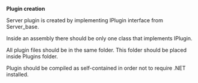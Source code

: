**Plugin creation**

Server plugin is created by implementing IPlugin interface from Server_base.

Inside an assembly there should be only one class that implements IPlugin.

All plugin files should be in the same folder. This folder should be placed inside Plugins folder.

Plugin should be compiled as self-contained in order not to require .NET installed.